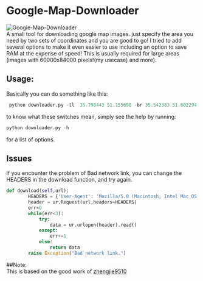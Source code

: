 # Google-Map-Downloader
![Google-Map-Downloader](https://geospatialmedia.s3.amazonaws.com/wp-content/uploads/2016/07/google-earth.jpg)  
A small tool for downloading google map images. just specify the area you need by two sets of coordinates and you are good to go!
I tried to add several options to make it even easier to use including an option to save RAM at the expense of speed!
This is usually required for large areas (images with 60000x84000 pixels!(my usecase) and more). 

## Usage: 
Basically you can do something like this: 
```python
 python downloader.py -tl  35.798443 51.155698 -br 35.542383 51.602294 -p map-17.tiff -z 17 -kt -sm -tp tiles_17 
```
to know what these switches mean, simply see the help by running:
 ```python
 python downloader.py -h
 ```
for a list of options.

## Issues
If you encounter the problem of Bad network link, you can change the HEADERS in the download function, and try again.
```python
def download(self,url):
        HEADERS = {'User-Agent': 'Mozilla/5.0 (Macintosh; Intel Mac OS X 10_7_5) AppleWebKit/537.36 (KHTML, like Gecko) Chrome/29.0.1547.76 Safari/537.36'}
        header = ur.Request(url,headers=HEADERS)
        err=0
        while(err<3):
            try:
                data = ur.urlopen(header).read()
            except:
                err+=1
            else:
                return data
        raise Exception("Bad network link.")
```
##Note:  
This is based on the good work of [zhengjie9510](https://github.com/zhengjie9510/google-map-downloader) 